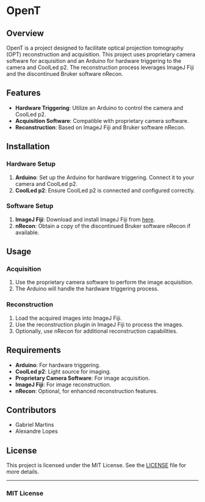 # **OpenT**

## **Overview**
OpenT is a project designed to facilitate optical projection tomography (OPT) reconstruction and acquisition. This project uses proprietary camera software for acquisition and an Arduino for hardware triggering to the camera and CoolLed p2. The reconstruction process leverages ImageJ Fiji and the discontinued Bruker software nRecon.

## **Features**
- **Hardware Triggering**: Utilize an Arduino to control the camera and CoolLed p2.
- **Acquisition Software**: Compatible with proprietary camera software.
- **Reconstruction**: Based on ImageJ Fiji and Bruker software nRecon.

## **Installation**

### **Hardware Setup**
1. **Arduino**: Set up the Arduino for hardware triggering. Connect it to your camera and CoolLed p2.
2. **CoolLed p2**: Ensure CoolLed p2 is connected and configured correctly.

### **Software Setup**
1. **ImageJ Fiji**: Download and install ImageJ Fiji from [here](https://imagej.net/Fiji/Downloads).
2. **nRecon**: Obtain a copy of the discontinued Bruker software nRecon if available.

## **Usage**

### **Acquisition**
1. Use the proprietary camera software to perform the image acquisition.
2. The Arduino will handle the hardware triggering process.

### **Reconstruction**
1. Load the acquired images into ImageJ Fiji.
2. Use the reconstruction plugin in ImageJ Fiji to process the images.
3. Optionally, use nRecon for additional reconstruction capabilities.

## **Requirements**
- **Arduino**: For hardware triggering.
- **CoolLed p2**: Light source for imaging.
- **Proprietary Camera Software**: For image acquisition.
- **ImageJ Fiji**: For image reconstruction.
- **nRecon**: Optional, for enhanced reconstruction features.

## **Contributors**
- Gabriel Martins
- Alexandre Lopes

## **License**
This project is licensed under the MIT License. See the [LICENSE](LICENSE) file for more details.

---

### **MIT License**

